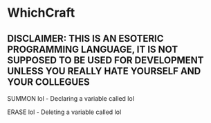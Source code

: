 # WhichCraft
## DISCLAIMER: THIS IS AN ESOTERIC PROGRAMMING LANGUAGE, IT IS NOT SUPPOSED TO BE USED FOR DEVELOPMENT UNLESS YOU REALLY HATE YOURSELF AND YOUR COLLEGUES

SUMMON lol - Declaring a variable called lol

ERASE lol - Deleting a variable called lol
